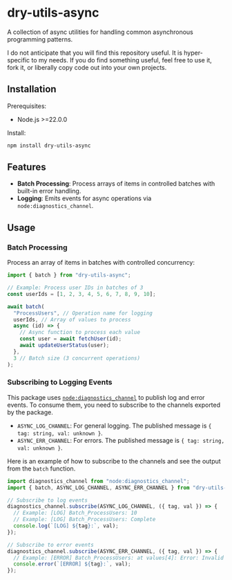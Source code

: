 # dry-utils-async

A collection of async utilities for handling common asynchronous programming patterns.

I do not anticipate that you will find this repository useful. It is hyper-specific to my needs. If you do find something useful, feel free to use it, fork it, or liberally copy code out into your own projects.

## Installation

Prerequisites:

- Node.js >=22.0.0

Install:

```bash
npm install dry-utils-async
```

## Features

- **Batch Processing**: Process arrays of items in controlled batches with built-in error handling.
- **Logging**: Emits events for async operations via `node:diagnostics_channel`.

## Usage

### Batch Processing

Process an array of items in batches with controlled concurrency:

```typescript
import { batch } from "dry-utils-async";

// Example: Process user IDs in batches of 3
const userIds = [1, 2, 3, 4, 5, 6, 7, 8, 9, 10];

await batch(
  "ProcessUsers", // Operation name for logging
  userIds, // Array of values to process
  async (id) => {
    // Async function to process each value
    const user = await fetchUser(id);
    await updateUserStatus(user);
  },
  3 // Batch size (3 concurrent operations)
);
```

### Subscribing to Logging Events

This package uses [`node:diagnostics_channel`](https://nodejs.org/api/diagnostics_channel.html) to publish log and error events. To consume them, you need to subscribe to the channels exported by the package.

- `ASYNC_LOG_CHANNEL`: For general logging. The published message is `{ tag: string, val: unknown }`.
- `ASYNC_ERR_CHANNEL`: For errors. The published message is `{ tag: string, val: unknown }`.

Here is an example of how to subscribe to the channels and see the output from the `batch` function.

```typescript
import diagnostics_channel from "node:diagnostics_channel";
import { batch, ASYNC_LOG_CHANNEL, ASYNC_ERR_CHANNEL } from "dry-utils-async";

// Subscribe to log events
diagnostics_channel.subscribe(ASYNC_LOG_CHANNEL, ({ tag, val }) => {
  // Example: [LOG] Batch_ProcessUsers: 10
  // Example: [LOG] Batch_ProcessUsers: Complete
  console.log(`[LOG] ${tag}:`, val);
});

// Subscribe to error events
diagnostics_channel.subscribe(ASYNC_ERR_CHANNEL, ({ tag, val }) => {
  // Example: [ERROR] Batch_ProcessUsers: at values[4]: Error: Invalid ID: -5
  console.error(`[ERROR] ${tag}:`, val);
});
```
